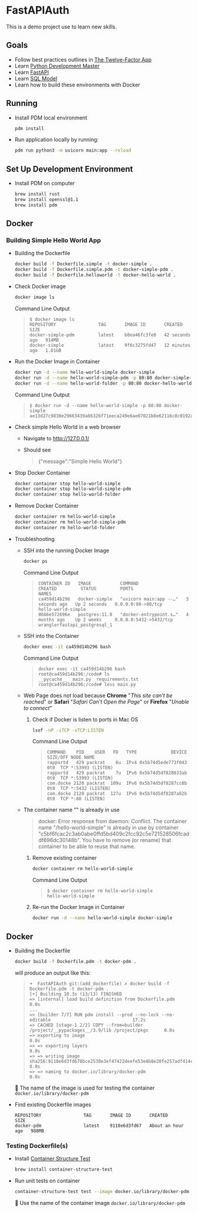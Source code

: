 # FastAPIAuth
This is a demo project use to learn new skills.

## Goals
- Follow best practices outlines in [The Twelve-Factor App](https://12factor.net/)
- Learn [Python Development Master](https://pdm.fming.dev/)
- Learn [FastAPI](https://fastapi.tiangolo.com/)
- Learn [SQL Model](https://sqlmodel.tiangolo.com/)
- Learn how to build these environments with Docker

## Running
- Install PDM local environment

  ```sh
  pdm install
  ```

- Run application locally by running:

  ```sh
  pdm run python3 -m uvicorn main:app --reload
  ```

## Set Up Development Environment

- Install PDM on computer

  ```sh
  brew install rust
  brew install openssl@1.1
  brew install pdm
  ```

## Docker

### Building Simple Hello World App

- Building the Dockerfile

  ```sh
  docker build -f Dockerfile.simple -t docker-simple .
  docker build -f Dockerfile.simple.pdm -t docker-simple-pdm .
  docker build -f Dockerfile.helloworld -t docker-hello-world .
  ```

- Check Docker image

  ```sh
  docker image ls
  ```

  Command Line Output

    >```
    >$ docker image ls
    >REPOSITORY                TAG       IMAGE ID       CREATED          SIZE
    >docker-simple-pdm         latest    b8ea46fc3fe8   42 seconds ago   914MB
    >docker-simple             latest    9f6c3275fd47   12 minutes ago   1.01GB
    >```


- Run the Docker Image in Container

  ```sh
  docker run -d --name hello-world-simple docker-simple
  docker run -d --name hello-world-simple-pdm -p 80:80 docker-simple-pdm
  docker run -d --name hello-world-folder -p 80:80 docker-hello-world
  ```

  Command Line Output

    >```
    >$ docker run -d --name hello-world-simple -p 80:80 docker-simple
    >ae13d27c9838e29663439a86326f71eeca249e6ae07021b8e62116c8c0192a9d
    >```

- Check simple Hello World in a web browser

  - Navigate to http://127.0.0.1/

  - Should see

    >{"message":"Simple Hello World"}

- Stop Docker Container

  ```sh
  docker container stop hello-world-simple
  docker container stop hello-world-simple-pdm
  docker container stop hello-world-folder
  ```

- Remove Docker Container

  ```sh
  docker container rm hello-world-simple
  docker container rm hello-world-simple-pdm
  docker container rm hello-world-folder
  ```
  
- Troubleshooting

  - SSH into the running Docker Image

    ```sh
    docker ps
    ```

    Command Line Output

    >```docker ps
    >CONTAINER ID   IMAGE           COMMAND                  CREATED         STATUS         PORTS                    NAMES
    >ca459d14b296   docker-simple   "uvicorn main:app --…"   3 seconds ago   Up 2 seconds   0.0.0.0:80->80/tcp       hello-world-simple
    >0666e572696e   postgres:11.8   "docker-entrypoint.s…"   4 months ago    Up 2 weeks     0.0.0.0:5432->5432/tcp   wranglerfastapi_postgresql_1
    >```

  - SSH into the Container

    ```sh
    docker exec -it ca459d14b296 bash
    ```

    Command Line Output

    >```
    >docker exec -it ca459d14b296 bash
    >root@ca459d14b296:/code# ls
    >__pycache__  main.py  requirements.txt
    >root@ca459d14b296:/code# less main.py 
    >```


  - Web Page does not load because **Chrome** "_This site can’t be reached_" or **Safari** "_Safari Can't Open the Page_" or **Firefox** "_Unable to connect_"

    1. Check if Docker is listen to ports in Mac OS

       ```sh
       lsof -nP -iTCP -sTCP:LISTEN
       ```

       Command Line Output

        >```
        >COMMAND    PID    USER   FD   TYPE             DEVICE SIZE/OFF NODE NAME
        >rapportd   429 packrat    6u  IPv4 0x5b74d5ede773f043      0t0  TCP *:53993 (LISTEN)
        >rapportd   429 packrat    7u  IPv6 0x5b74d5df828833ab      0t0  TCP *:53993 (LISTEN)
        >com.docke 2120 packrat  109u  IPv6 0x5b74d5df8287cc8b      0t0  TCP *:5432 (LISTEN)
        >com.docke 2120 packrat  127u  IPv6 0x5b74d5df8287a82b      0t0  TCP *:80 (LISTEN)
        >```


  - The container name "<container>" is already in use

    >docker: Error response from daemon: Conflict. The container name "/hello-world-simple" is already in use by container "c5bf6fcac2c3ab0abe0ffd5bd409c2fcc92c5e721528506fcaddf696dc30148b". You have to remove (or rename) that container to be able to reuse that name.

    1. Remove existing container

       ```sh
       docker container rm hello-world-simple
       ```

       Command Line Output

        >```
        >$ docker container rm hello-world-simple
        >hello-world-simple
        >```

    2. Re-run the Docker Image in Container

        ```sh
        docker run -d --name hello-world-simple docker-simple
        ```

## Docker

- Building the Dockerfile

  ```sh
  docker build -f Dockerfile.pdm -t docker-pdm .
  ```

  will produce an output like this:

  >```
  >➜  FastAPIAuth git:(add_dockerfile) ✗ docker build -f Dockerfile.pdm -t docker-pdm .
  >[+] Building 18.3s (13/13) FINISHED                                                   
  > => [internal] load build definition from Dockerfile.pdm                                        0.0s
  > ...
  > => [builder 7/7] RUN pdm install --prod --no-lock --no-editable                               17.2s
  > => CACHED [stage-1 2/2] COPY --from=builder /project/__pypackages__/3.9/lib /project/pkgs      0.0s 
  > => exporting to image                                                                          0.0s 
  > => => exporting layers                                                                         0.0s 
  > => => writing image sha256:9118e6d3fd678bce2530e3ef47422deefe53e4b8e20fe257adf414cf0d627edb    0.0s 
  > => => naming to docker.io/library/docker-pdm                                                   0.0s 
  >```

  🔑 The name of the image is used for testing the container `docker.io/library/docker-pdm`

- Find existing Dockerfile images

  ```docker image ls
  REPOSITORY                TAG       IMAGE ID       CREATED             SIZE
  docker-pdm                latest    9118e6d3fd67   About an hour ago   988MB
  ```

### Testing Dockerfile(s)

- Install [Container Structure Test](https://github.com/GoogleContainerTools/container-structure-test)

  ```sh
  brew install container-structure-test
  ```

- Run unit tests on container

  ```sh
  container-structure-test test --image docker.io/library/docker-pdm --config unit-test-dockerfile-pdm.yaml
  ```

  🔑 Use the name of the container image `docker.io/library/docker-pdm`
